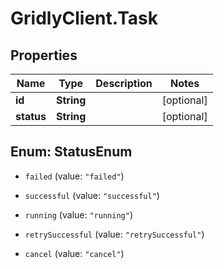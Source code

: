 # GridlyClient.Task

## Properties

Name | Type | Description | Notes
------------ | ------------- | ------------- | -------------
**id** | **String** |  | [optional] 
**status** | **String** |  | [optional] 



## Enum: StatusEnum


* `failed` (value: `"failed"`)

* `successful` (value: `"successful"`)

* `running` (value: `"running"`)

* `retrySuccessful` (value: `"retrySuccessful"`)

* `cancel` (value: `"cancel"`)





